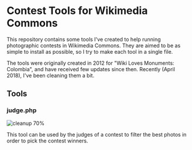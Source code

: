 # Contest Tools for Wikimedia Commons

This repository contains some tools I've created to help running photographic contests in Wikimedia Commons. They are aimed to be as simple to install as possible, so I try to make each tool in a single file.

The tools were originally created in 2012 for "Wiki Loves Monuments: Colombia", and have received few updates since then. Recently (April 2018), I've been cleaning them a bit.

## Tools
### judge.php
![cleanup 70%](https://img.shields.io/badge/cleanup-70%25-yellowgreen.svg)

This tool can be used by the judges of a contest to filter the best photos in order to pick the contest winners.
